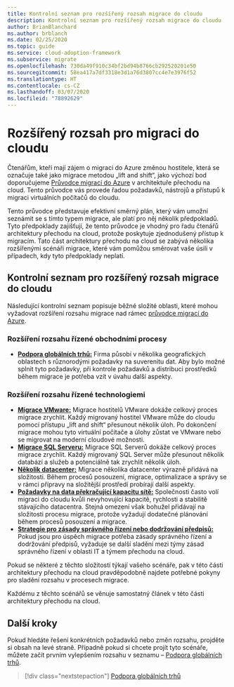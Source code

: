 ```yaml
---
title: Kontrolní seznam pro rozšířený rozsah migrace do cloudu
description: Kontrolní seznam pro rozšířený rozsah migrace do cloudu
author: BrianBlanchard
ms.author: brblanch
ms.date: 02/25/2020
ms.topic: guide
ms.service: cloud-adoption-framework
ms.subservice: migrate
ms.openlocfilehash: 730da49f910c34bf2bd94b8766cb292520201e50
ms.sourcegitcommit: 58ea417a7df3318e3d1a76d3807cc4e7e3976f52
ms.translationtype: HT
ms.contentlocale: cs-CZ
ms.lasthandoff: 03/07/2020
ms.locfileid: "78892629"
---
```

# <a name="expanded-scope-for-cloud-migration"></a>Rozšířený rozsah pro migraci do cloudu

Čtenářům, kteří mají zájem o migraci do Azure změnou hostitele, která se označuje také jako migrace metodou „lift and shift“, jako výchozí bod doporučujeme [Průvodce migrací do Azure](../azure-migration-guide/index.md) v architektuře přechodu na cloud. Tento průvodce vás provede řadou požadavků, nástrojů a přístupů k migraci virtuálních počítačů do cloudu.

Tento průvodce představuje efektivní směrný plán, který vám umožní seznámit se s tímto typem migrace, ale platí pro něj několik předpokladů. Tyto předpoklady zajišťují, že tento průvodce je vhodný pro řadu čtenářů architektury přechodu na cloud, protože poskytuje zjednodušený přístup k migracím. Tato část architektury přechodu na cloud se zabývá několika rozšířenými scénáři migrace, které vám pomůžou směrovat vaše úsilí v případech, kdy tyto předpoklady neplatí.

## <a name="cloud-migration-expanded-scope-checklist"></a>Kontrolní seznam pro rozšířený rozsah migrace do cloudu

Následující kontrolní seznam popisuje běžné složité oblasti, které mohou vyžadovat rozšíření rozsahu migrace nad rámec [průvodce migrací do Azure](../azure-migration-guide/index.md).

### <a name="business-driven-scope-expansion"></a>Rozšíření rozsahu řízené obchodními procesy

- **[Podpora globálních trhů:](../azure-best-practices/multiple-regions.md)** Firma působí v několika geografických oblastech s různorodými požadavky na suverenitu dat. Aby bylo možné splnit tyto požadavky, při kontrole požadavků a distribuci prostředků během migrace je potřeba vzít v úvahu další aspekty.

### <a name="technology-driven-scope-expansion"></a>Rozšíření rozsahu řízené technologiemi

- **[Migrace VMware:](../azure-best-practices/vmware-host.md)** Migrace hostitelů VMware dokáže celkový proces migrace zrychlit. Každý migrovaný hostitel VMware může do cloudu pomocí přístupu „lift and shift“ přesunout několik úloh. Po dokončení migrace mohou tyto virtuální počítače a úlohy zůstat ve VMware nebo se migrovat na moderní cloudové možnosti.
- **[Migrace SQL Serveru:](../azure-best-practices/sql-migration.md)** Migrace SQL Serverů dokáže celkový proces migrace zrychlit. Každý migrovaný SQL Server může přesunout několik databází a služeb a potenciálně tak zrychlit několik úloh.
- **[Několik datacenter:](../azure-best-practices/multiple-datacenters.md)** Migrace několika datacenter výrazně přidává na složitosti. Během procesů posouzení, migrace, optimalizace a správy se v rámci přípravy na složitější prostředí probírají další aspekty.
- **[Požadavky na data překračující kapacitu sítě:](../azure-best-practices/network-capacity-exceeded.md)** Společnosti často volí migraci do cloudu kvůli nevyhovující kapacitě, rychlosti a stabilitě stávajícího datacentra. Stejná omezení však bohužel přidávají na složitosti procesu migrace, protože vyžadují dodatečné plánování během procesů posouzení a migrace.
- **[Strategie pro zásady správného řízení nebo dodržování předpisů:](../azure-best-practices/governance-or-compliance.md)** Pokud jsou pro úspěch migrace potřeba zásady správného řízení a dodržování předpisů, vyžaduje se další sladění mezi týmy zásad správného řízení v oblasti IT a týmem přechodu na cloud.

Pokud se některé z těchto složitostí týkají vašeho scénáře, pak v této části architektury přechodu na cloud pravděpodobně najdete potřebné pokyny pro sladění rozsahu v procesech migrace.

Každému z těchto scénářů se věnuje samostatný článek v této části architektury přechodu na cloud.

## <a name="next-steps"></a>Další kroky

Pokud hledáte řešení konkrétních požadavků nebo změn rozsahu, projděte si obsah na levé straně. Případně pokud si chcete projít tyto scénáře, můžete začít prvním vylepšením rozsahu v seznamu – [Podpora globálních trhů](../azure-best-practices/multiple-regions.md).

> [!div class="nextstepaction"]
> [Podpora globálních trhů](../azure-best-practices/multiple-regions.md)
